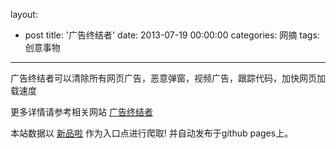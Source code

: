 layout: 
  - post 
title: '广告终结者' 
date: 2013-07-19 00:00:00 
categories: 网摘 
tags: 创意事物 
---

广告终结者可以清除所有网页广告，恶意弹窗，视频广告，跟踪代码，加快网页加载速度  

更多详情请参考相关网站 [广告终结者](http://adtchrome.com/)  

本站数据以 [新品啦](http://xinpinla.com/) 作为入口点进行爬取! 并自动发布于github pages上。  
